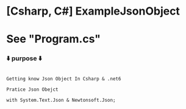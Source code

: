 # [Csharp, C#] ExampleJsonObject 

# **See "Program.cs"**

### **⬇️ purpose ⬇️**

```

Getting know Json Object In Csharp & .net6 

Pratice Json Obejct

with System.Text.Json & Newtonsoft.Json;

```
